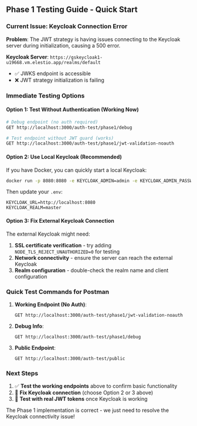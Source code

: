 ## Phase 1 Testing Guide - Quick Start

### Current Issue: Keycloak Connection Error

**Problem**: The JWT strategy is having issues connecting to the Keycloak server during initialization, causing a 500 error.

**Keycloak Server**: `https://gskeycloak1-u19668.vm.elestio.app/realms/default`

- ✅ JWKS endpoint is accessible
- ❌ JWT strategy initialization is failing

### Immediate Testing Options

#### Option 1: Test Without Authentication (Working Now)

```bash
# Debug endpoint (no auth required)
GET http://localhost:3000/auth-test/phase1/debug

# Test endpoint without JWT guard (works)
GET http://localhost:3000/auth-test/phase1/jwt-validation-noauth
```

#### Option 2: Use Local Keycloak (Recommended)

If you have Docker, you can quickly start a local Keycloak:

```bash
docker run -p 8080:8080 -e KEYCLOAK_ADMIN=admin -e KEYCLOAK_ADMIN_PASSWORD=admin quay.io/keycloak/keycloak:latest start-dev
```

Then update your `.env`:

```env
KEYCLOAK_URL=http://localhost:8080
KEYCLOAK_REALM=master
```

#### Option 3: Fix External Keycloak Connection

The external Keycloak might need:

1. **SSL certificate verification** - try adding `NODE_TLS_REJECT_UNAUTHORIZED=0` for testing
2. **Network connectivity** - ensure the server can reach the external Keycloak
3. **Realm configuration** - double-check the realm name and client configuration

### Quick Test Commands for Postman

1. **Working Endpoint (No Auth)**:

   ```
   GET http://localhost:3000/auth-test/phase1/jwt-validation-noauth
   ```

2. **Debug Info**:

   ```
   GET http://localhost:3000/auth-test/phase1/debug
   ```

3. **Public Endpoint**:
   ```
   GET http://localhost:3000/auth-test/public
   ```

### Next Steps

1. ✅ **Test the working endpoints** above to confirm basic functionality
2. 🔧 **Fix Keycloak connection** (choose Option 2 or 3 above)
3. 🧪 **Test with real JWT tokens** once Keycloak is working

The Phase 1 implementation is correct - we just need to resolve the Keycloak connectivity issue!
